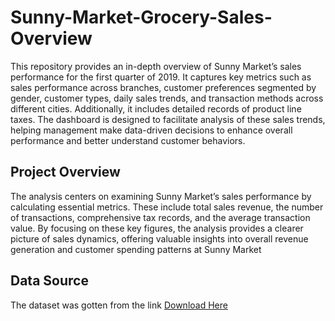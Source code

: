 # Sunny-Market-Grocery-Sales-Overview
This repository provides an in-depth overview of Sunny Market’s sales performance for the first quarter of 2019. It captures key metrics such as sales performance across branches, customer preferences segmented by gender, customer types, daily sales trends, and transaction methods across different cities. Additionally, it includes detailed records of product line taxes. The dashboard is designed to facilitate analysis of these sales trends, helping management make data-driven decisions to enhance overall performance and better understand customer behaviors.    
## Project Overview
The analysis centers on examining Sunny Market’s sales performance by calculating essential metrics. These include total sales revenue, the number of transactions, comprehensive tax records, and the average transaction value. By focusing on these key figures, the analysis provides a clearer picture of sales dynamics, offering valuable insights into overall revenue generation and customer spending patterns at Sunny Market

## Data Source
The dataset was gotten from  the link [Download Here](https://github.com/user-attachments/files/17647510/supermarket_sales.csv)

